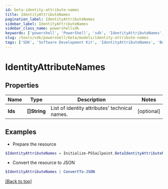 ```yaml
---
id: beta-identity-attribute-names
title: IdentityAttributeNames
pagination_label: IdentityAttributeNames
sidebar_label: IdentityAttributeNames
sidebar_class_name: powershellsdk
keywords: ['powershell', 'PowerShell', 'sdk', 'IdentityAttributeNames', 'BetaIdentityAttributeNames'] 
slug: /tools/sdk/powershell/beta/models/identity-attribute-names
tags: ['SDK', 'Software Development Kit', 'IdentityAttributeNames', 'BetaIdentityAttributeNames']
---
```



# IdentityAttributeNames

## Properties

Name | Type | Description | Notes
------------ | ------------- | ------------- | -------------
**Ids** | **[]String** | List of identity attributes' technical names. | [optional] 

## Examples

- Prepare the resource
```powershell
$IdentityAttributeNames = Initialize-PSSailpoint.BetaIdentityAttributeNames  -Ids [name, displayName]
```

- Convert the resource to JSON
```powershell
$IdentityAttributeNames | ConvertTo-JSON
```


[[Back to top]](#) 


